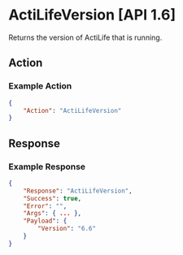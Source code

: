 # ActiLifeVersion [API 1.6]

Returns the version of ActiLife that is running.

## Action

### Example Action
```JSON
{
    "Action": "ActiLifeVersion"
}
```

## Response

### Example Response

```JSON
{
    "Response": "ActiLifeVersion",
    "Success": true,
    "Error": "",
    "Args": { ... },
    "Payload": {
        "Version": "6.6"
    }
}
```